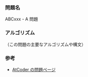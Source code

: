 ### 問題名

ABCxxx - A 問題

### アルゴリズム

（この問題の主要なアルゴリズムや構文）

### 参考

- [AtCoder の問題ページ](https://atcoder.jp/contests/abc153/tasks/abc153_a)
